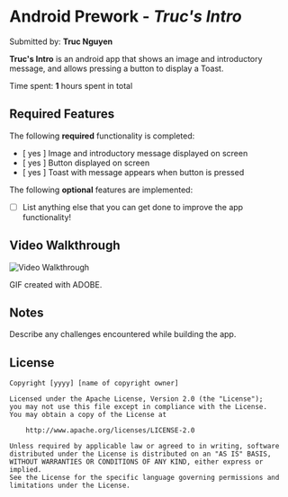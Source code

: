 # Android Prework - *Truc's Intro*

Submitted by: **Truc Nguyen**

**Truc's Intro** is an android app that shows an image and introductory message, and allows pressing a button to display a Toast. 

Time spent: **1** hours spent in total

## Required Features

The following **required** functionality is completed:

* [ yes ] Image and introductory message displayed on screen
* [ yes ] Button displayed on screen
* [ yes ] Toast with message appears when button is pressed 

The following **optional** features are implemented:

* [ ] List anything else that you can get done to improve the app functionality!

## Video Walkthrough

<img src='https://imgur.com/a/r4BWkge' title='Video Walkthrough' width='' alt='Video Walkthrough' />

<!-- Replace this with whatever GIF tool you used! -->
GIF created with ADOBE.  
<!-- Other options include:
[Kap](https://getkap.co/) for macOS
[ScreenToGif](https://www.screentogif.com/) for Windows
[peek](https://github.com/phw/peek) for Linux. -->

## Notes

Describe any challenges encountered while building the app.

## License

    Copyright [yyyy] [name of copyright owner]

    Licensed under the Apache License, Version 2.0 (the "License");
    you may not use this file except in compliance with the License.
    You may obtain a copy of the License at

        http://www.apache.org/licenses/LICENSE-2.0

    Unless required by applicable law or agreed to in writing, software
    distributed under the License is distributed on an "AS IS" BASIS,
    WITHOUT WARRANTIES OR CONDITIONS OF ANY KIND, either express or implied.
    See the License for the specific language governing permissions and
    limitations under the License.

